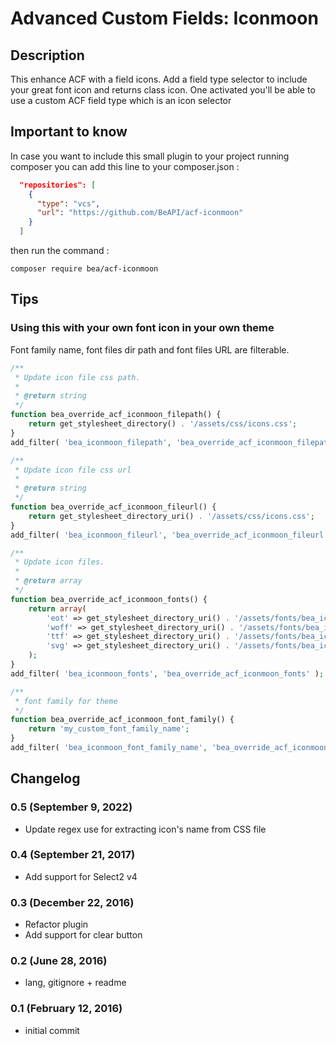 # Advanced Custom Fields: Iconmoon #

## Description ##

This enhance ACF with a field icons. Add a field type selector to include your great font icon and returns class icon.
One activated you'll be able to use a custom ACF field type which is an icon selector

## Important to know ##

In case you want to include this small plugin to your project running composer you can add this line to your composer.json :

```json
  "repositories": [
    {
      "type": "vcs",
      "url": "https://github.com/BeAPI/acf-iconmoon"
    }
  ]
```

then run the command :

```shell
composer require bea/acf-iconmoon
```

## Tips ##

### Using this with your own font icon in your own theme ###

Font family name, font files dir path and font files URL are filterable.

```php
/**
 * Update icon file css path.
 *
 * @return string
 */
function bea_override_acf_iconmoon_filepath() {
	return get_stylesheet_directory() . '/assets/css/icons.css';
}
add_filter( 'bea_iconmoon_filepath', 'bea_override_acf_iconmoon_filepath' );

/**
 * Update icon file css url
 *
 * @return string
 */
function bea_override_acf_iconmoon_fileurl() {
	return get_stylesheet_directory_uri() . '/assets/css/icons.css';
}
add_filter( 'bea_iconmoon_fileurl', 'bea_override_acf_iconmoon_fileurl' );

/**
 * Update icon files.
 *
 * @return array
 */
function bea_override_acf_iconmoon_fonts() {
	return array(
		'eot' => get_stylesheet_directory_uri() . '/assets/fonts/bea_icons.eot',
		'woff' => get_stylesheet_directory_uri() . '/assets/fonts/bea_icons.woff',
		'ttf' => get_stylesheet_directory_uri() . '/assets/fonts/bea_icons.ttf',
		'svg' => get_stylesheet_directory_uri() . '/assets/fonts/bea_icons.svg',
	);
}
add_filter( 'bea_iconmoon_fonts', 'bea_override_acf_iconmoon_fonts' );

/**
 * font family for theme
 */
function bea_override_acf_iconmoon_font_family() {
    return 'my_custom_font_family_name';
}
add_filter( 'bea_iconmoon_font_family_name', 'bea_override_acf_iconmoon_font_family' );
```

## Changelog ##

### 0.5 (September 9, 2022)
* Update regex use for extracting icon's name from CSS file 

### 0.4 (September 21, 2017)
* Add support for Select2 v4

### 0.3 (December 22, 2016)
* Refactor plugin
* Add support for clear button

### 0.2 (June 28, 2016)
* lang, gitignore + readme

### 0.1 (February 12, 2016)
* initial commit

